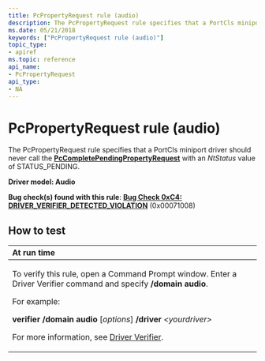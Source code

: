 ```yaml
---
title: PcPropertyRequest rule (audio)
description: The PcPropertyRequest rule specifies that a PortCls miniport driver should never call the PcCompletePendingPropertyRequest with an NtStatus value of STATUS\_PENDING.
ms.date: 05/21/2018
keywords: ["PcPropertyRequest rule (audio)"]
topic_type:
- apiref
ms.topic: reference
api_name:
- PcPropertyRequest
api_type:
- NA
---
```


# PcPropertyRequest rule (audio)


The PcPropertyRequest rule specifies that a PortCls miniport driver should never call the [**PcCompletePendingPropertyRequest**](/windows-hardware/drivers/ddi/portcls/nf-portcls-pccompletependingpropertyrequest) with an *NtStatus* value of STATUS\_PENDING.

**Driver model: Audio**

**Bug check(s) found with this rule**: [**Bug Check 0xC4: DRIVER\_VERIFIER\_DETECTED\_VIOLATION**](../debugger/bug-check-0xc4--driver-verifier-detected-violation.md) (0x00071008)


## How to test

<table>
<colgroup>
<col width="100%" />
</colgroup>
<thead>
<tr class="header">
<th align="left">At run time</th>
</tr>
</thead>
<tbody>
<tr class="odd">
<td align="left"><p>To verify this rule, open a Command Prompt window. Enter a Driver Verifier command and specify <strong>/domain audio</strong>.</p>
<p>For example:</p>
<p><strong>verifier /domain audio</strong> [<em>options</em>] <strong>/driver</strong> <em>&lt;yourdriver&gt;</em></p>
<p>For more information, see <a href="/windows-hardware/drivers/devtest/driver-verifier" data-raw-source="[Driver Verifier](./driver-verifier.md)">Driver Verifier</a>.</p></td>
</tr>
</tbody>
</table>

 

